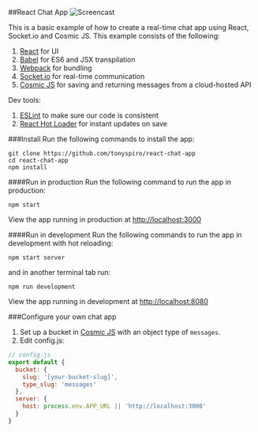 ##React Chat App
![Screencast](https://github.com/tonyspiro/react-chat-app/blob/master/screencast.gif)

This is a basic example of how to create a real-time chat app using React, Socket.io and Cosmic JS.  This example consists of the following:

1. [React](https://facebook.github.io/react/) for UI
2. [Babel](https://babeljs.io/) for ES6 and JSX transpilation
3. [Webpack](https://webpack.github.io/) for bundling
4. [Socket.io](http://socket.io/) for real-time communication
5. [Cosmic JS](https://cosmicjs.com) for saving and returning messages from a cloud-hosted API

Dev tools:

1. [ESLint](http://eslint.org/) to make sure our code is consistent
2. [React Hot Loader](https://github.com/gaearon/react-hot-loader) for instant updates on save

###Install
Run the following commands to install the app:
```
git clone https://github.com/tonyspiro/react-chat-app
cd react-chat-app
npm install
```
####Run in production
Run the following command to run the app in production:
```
npm start
```
View the app running in production at [http://localhost:3000](http://localhost:3000)

####Run in development
Run the following commands to run the app in development with hot reloading:
```
npm start server
```
and in another terminal tab run:
```
npm run development
```
View the app running in development at [http://localhost:8080](http://localhost:8080)

###Configure your own chat app
1. Set up a bucket in [Cosmic JS](https://cosmicjs.com) with an object type of `messages`.
2. Edit config.js:
```javascript
// config.js
export default {
  bucket: {
    slug: '[your-bucket-slug]',
    type_slug: 'messages'
  },
  server: {
    host: process.env.APP_URL || 'http://localhost:3000'
  }
}
```
